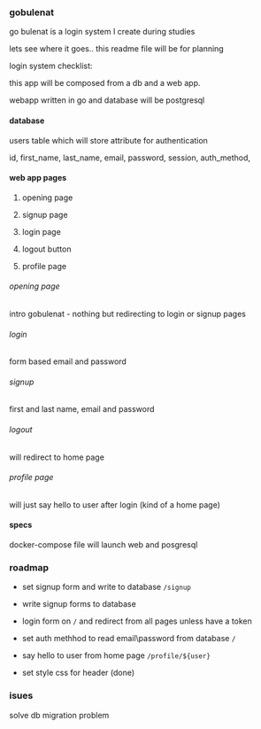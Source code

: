 ### gobulenat

go bulenat is a login system I create during studies

lets see where it goes.. this readme file will be for planning

login system checklist:

this app will be composed from a db and a web app.

webapp written in go and database will be postgresql

#### database

users table which will store attribute for authentication

id, first_name, last_name, email, password, session, auth_method, 

#### web app pages

1. opening page 

2. signup page

3. login page

4. logout button

4. profile page

###### opening page

intro gobulenat - nothing but redirecting to login or signup pages

###### login

form based email and password

###### signup

first and last name, email and password

###### logout

will redirect to home page

###### profile page

will just say hello to user after login (kind of a home page)

#### specs

docker-compose file will launch web and posgresql

### roadmap

- set signup form and write to database `/signup` 

- write signup forms to database

- login form on `/` and redirect from all pages unless have a token

- set auth methhod to read email\password from database `/`

- say hello to user from home page `/profile/${user}`

- set style css for header (done)

### isues

solve db migration problem